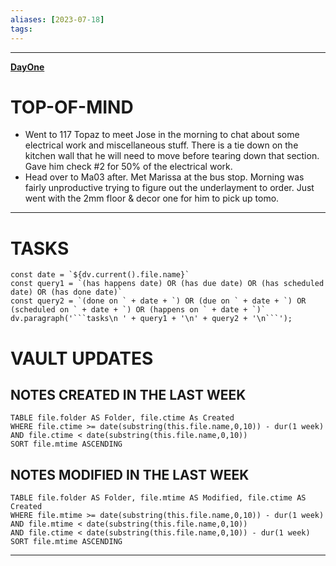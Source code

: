 ```yaml
---
aliases: [2023-07-18]
tags: 
---
```


---

**[DayOne](dayone://open?date=2023-07-18)**

# TOP-OF-MIND
- Went to 117 Topaz to meet Jose in the morning to chat about some electrical work and miscellaneous stuff. There is a tie down on the kitchen wall that he will need to move before tearing down that section. Gave him check #2 for 50% of the electrical work.
- Head over to Ma03 after. Met Marissa at the bus stop. Morning was fairly unproductive trying to figure out the underlayment to order. Just went with the 2mm floor & decor one for him to pick up tomo.

---
# TASKS
```dataviewjs
const date = `${dv.current().file.name}`
const query1 = `(has happens date) OR (has due date) OR (has scheduled date) OR (has done date)`
const query2 = `(done on ` + date + `) OR (due on ` + date + `) OR (scheduled on ` + date + `) OR (happens on ` + date + `)`
dv.paragraph('```tasks\n ' + query1 + '\n' + query2 + '\n```');
```
# VAULT UPDATES
## NOTES CREATED IN THE LAST WEEK
``` dataview
TABLE file.folder AS Folder, file.ctime As Created
WHERE file.ctime >= date(substring(this.file.name,0,10)) - dur(1 week) AND file.ctime < date(substring(this.file.name,0,10))
SORT file.mtime ASCENDING
```

## NOTES MODIFIED IN THE LAST WEEK
``` dataview
TABLE file.folder AS Folder, file.mtime AS Modified, file.ctime AS Created
WHERE file.mtime >= date(substring(this.file.name,0,10)) - dur(1 week)
AND file.mtime < date(substring(this.file.name,0,10))
AND file.ctime < date(substring(this.file.name,0,10)) - dur(1 week)
SORT file.mtime ASCENDING
```
---
